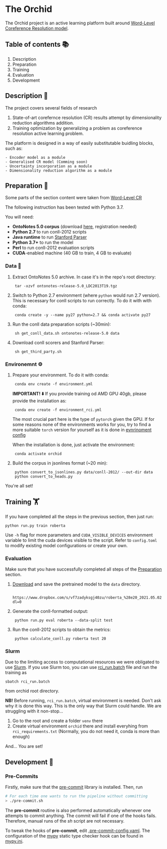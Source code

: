 # The Orchid

The Orchid project is an active learning platform built around [Word-Level Coreference Resolution model](https://github.com/vdobrovolskii/wl-coref).

## Table of contents 📚
1. Description
2. Preparation
3. Training
4. Evaluation
5. Development

## Description 📖

The project covers several fields of research

1. State-of-art corefernce resolution (CR) results attempt by dimensionality reduction algorithms addition.
2. Training optimization by generalizing a problem as coreference resolution active learning problem.

The platform is designed in a way of easily substitutable buidling blocks, such as:

    - Encoder model as a module
    - Generalised CR model (Comming soon)
    - Uncertainty incorporation as a module
    - Dimensionality reduction algorithm as a module

## Preparation 🥣

Some parts of the section content were taken from [Word-Level CR](https://github.com/vdobrovolskii/wl-coref)

The following instruction has been tested with Python 3.7.

You will need:
* **OntoNotes 5.0 corpus** (download [here](https://catalog.ldc.upenn.edu/LDC2013T19), registration needed)
* **Python 2.7** to run conll-2012 scripts
* **Java runtime** to run [Stanford Parser](https://nlp.stanford.edu/software/lex-parser.shtml)
* **Python 3.7+** to run the model
* **Perl** to run conll-2012 evaluation scripts
* **CUDA**-enabled machine (40 GB to train, 4 GB to evaluate)

### Data  💽

1. Extract OntoNotes 5.0 archive. In case it's in the repo's root directory:

        tar -xzvf ontonotes-release-5.0_LDC2013T19.tgz

2. Switch to Python 2.7 environment (where `python` would run 2.7 version). This is necessary for conll scripts to run correctly. To do it with with conda:

        conda create -y --name py27 python=2.7 && conda activate py27
3. Run the conll data preparation scripts (~30min):

        sh get_conll_data.sh ontonotes-release-5.0 data

4. Download conll scorers and Stanford Parser:

        sh get_third_party.sh

### Environemnt ⚙

1. Prepare your environment. To do it with conda:

        conda env create -f environment.yml

    **IMPORTANT!  ⬇️** If you provide training od AMD GPU 40gb, please provide the installation as:

        conda env create -f environment_rci.yml

    The most crucial part here is the type of `pytorch` given the GPU. If for some reasons none of the environments works for you, try to find a more suitable `torch` version for yourself as it is done in [evnrinoment config](https://github.com/sahanmar/orchid/blob/main/environment.yml)

    When the installation is done, just activate the environment:

        conda activate orchid

2. Build the corpus in jsonlines format (~20 min):

        python convert_to_jsonlines.py data/conll-2012/ --out-dir data
        python convert_to_heads.py

You're all set!

## Training 🏋️

If you have completed all the steps in the previous section, then just run:

    python run.py train roberta

Use `-h` flag for more parameters and `CUDA_VISIBLE_DEVICES` environment variable to limit the cuda devices visible to the script. Refer to `config.toml` to modify existing model configurations or create your own.

### Evaluation

Make sure that you have successfully completed all steps of the [Preparation](#preparation) section.

1. [Download](https://www.dropbox.com/s/vf7zadyksgj40zu/roberta_%28e20_2021.05.02_01.16%29_release.pt?dl=0) and save the pretrained model to the `data` directory.

        https://www.dropbox.com/s/vf7zadyksgj40zu/roberta_%28e20_2021.05.02_01.16%29_release.pt?dl=0

2. Generate the conll-formatted output:

        python run.py eval roberta --data-split test

3. Run the conll-2012 scripts to obtain the metrics:

        python calculate_conll.py roberta test 20

### Slurm

Due to the limiting access to computational resources we were obligated to use [Slurm](https://slurm.schedmd.com/documentation.html). If you use Slurm too, you can use [rci_run.batch](https://github.com/sahanmar/orchid/blob/main/rci_run.batch) file and run the training as

```
sbatch rci_run.batch
```
from orchid root directory.

**NB!** Before running, `rci_run.batch`, virtual environment is needed. Don't ask why it is done this way.
This is the only way that Slurm could handle. We are struggling with it non-stop...

1. Go to the root and create a folder `venv` there
2. Create virtual environment `orchid` there and install everyhing from `rci_requirements.txt` (Normally, you do not need it, conda is more than enough)

And... You are set!

## Development 🚧

### Pre-Commits

Firstly, make sure that the [pre-commit](https://pypi.org/project/pre-commit/)
library is installed.
Then, run

```sh
# For each time one wants to run the pipeline without committing
> ./pre-commit.sh
```

The **pre-commit** routine is also performed automatically whenever one
attempts to commit anything. The commit will fail if one of the hooks fails.
Therefore, manual runs of the *sh* script are not necessary.

To tweak the hooks of **pre-commit**, edit
[.pre-commit-config.yaml](.pre-commit-config.yaml).
The configuration of the [mypy](https://mypy.readthedocs.io/en/stable/)
static type checker hook can be found in [mypy.ini](mypy.ini).

